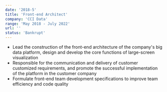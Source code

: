 ```yaml
---
date: '2018-5'
title: 'Front-end Architect'
company: 'CCI Data'
range: 'May 2018 - July 2022'
url: ''
status: 'Bankrupt'
---
```


- Lead the construction of the front-end architecture of the company's big data platform, design and develop the core functions of large-screen visualization
- Responsible for the communication and delivery of customer customized requirements, and promote the successful implementation of the platform in the customer company
- Formulate front-end team development specifications to improve team efficiency and code quality
